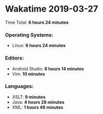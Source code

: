 # Wakatime 2019-03-27

Time Total: **6 hours 24 minutes**

### Operating Systems:
- Linux: **6 hours 24 minutes** 

### Editors:
- Android Studio: **6 hours 14 minutes** 
- Vim: **10 minutes** 

### Languages:
- XSLT: **9 minutes** 
- Java: **4 hours 28 minutes** 
- XML: **1 hours 46 minutes** 

